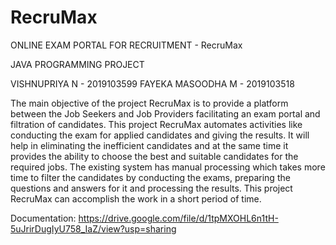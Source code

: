 # RecruMax
ONLINE EXAM PORTAL FOR RECRUITMENT - RecruMax

JAVA PROGRAMMING PROJECT

VISHNUPRIYA N - 2019103599
FAYEKA MASOODHA M - 2019103518

The main objective of the project RecruMax is to
provide a platform between the Job Seekers and Job Providers
facilitating an exam portal and filtration of candidates. This project
RecruMax automates activities like conducting the exam for
applied candidates and giving the results. It will help in eliminating
the inefficient candidates and at the same time it provides the
ability to choose the best and suitable candidates for the required
jobs.
The existing system has manual processing which
takes more time to filter the candidates by conducting the exams,
preparing the questions and answers for it and processing the
results. This project RecruMax can accomplish the work in a short
period of time.

Documentation: https://drive.google.com/file/d/1tpMXOHL6n1tH-5uJrirDugIyU758_IaZ/view?usp=sharing
